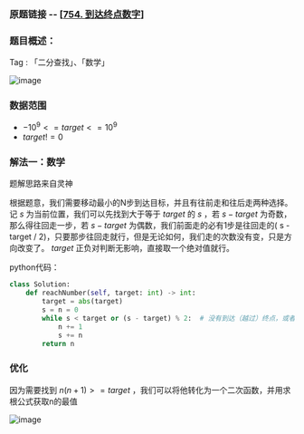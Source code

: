 ### 原题链接 -- [[754. 到达终点数字](https://leetcode.cn/problems/reach-a-number/)]

### 题目概述：
Tag : 「二分查找」、「数学」

![image](https://user-images.githubusercontent.com/99656524/199866966-4f25acbd-4eb9-4c0b-9042-767aeea0c870.png)

### 数据范围
* $-10^9 <= target <= 10^9$
* $target != 0$

### 解法一：数学
题解思路来自灵神

根据题意，我们需要移动最小的N步到达目标，并且有往前走和往后走两种选择。记 $s$ 为当前位置，我们可以先找到大于等于 $target$ 的 $s$ ，若 $s-target$ 为奇数，那么得往回走一步，若 $s-target$ 为偶数，我们前面走的必有1步是往回走的( s - target / 2)，只要那步往回走就行，但是无论如何，我们走的次数没有变，只是方向改变了。 $target$ 正负对判断无影响，直接取一个绝对值就行。

python代码：
```py
class Solution:
    def reachNumber(self, target: int) -> int:
        target = abs(target)
        s = n = 0
        while s < target or (s - target) % 2:  # 没有到达（越过）终点，或者相距奇数
            n += 1
            s += n
        return n
```

### 优化
因为需要找到 $n(n+1) >= target$ ，我们可以将他转化为一个二次函数，并用求根公式获取n的最值

![image](https://user-images.githubusercontent.com/99656524/199868440-8b5bf63c-d533-4f76-8bad-db1fcf4c0b0a.png)


